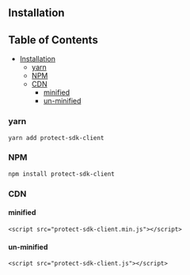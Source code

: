 ## Installation

## Table of Contents

- [Installation](#installation)
  - [yarn](#yarn)
  - [NPM](#npm)
  - [CDN](#cdn)
    - [minified](#minified)
    - [un-minified](#un-minified)

### yarn

`yarn add protect-sdk-client`

### NPM

`npm install protect-sdk-client`

### CDN

#### minified

`<script src="protect-sdk-client.min.js"></script>`

#### un-minified

`<script src="protect-sdk-client.js"></script>`
